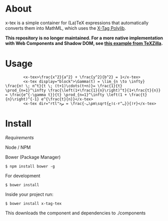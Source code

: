 # About

x-tex is a simple container for (La)TeX expressions that automatically converts them into MathML, which uses the [X-Tag Polylib](http://x-tags.org/).

**This repository is no longer maintained. For a more native implementation with Web Components and Shadow DOM, see [this example from TeXZilla](http://fred-wang.github.io/TeXZilla/examples/customElement.html).**

# Usage

```
        <x-tex>\frac{x^2}{a^2} + \frac{y^2}{b^2} = 1</x-tex>
        <x-tex display="block">\Gamma(t) = \lim_{n \to \infty} \frac{n! \; n^t}{t \; (t+1)\cdots(t+n)}= \frac{1}{t} \prod_{n=1}^\infty \frac{\left(1+\frac{1}{n}\right)^t}{1+\frac{t}{n}} = \frac{e^{-\gamma t}}{t} \prod_{n=1}^\infty \left(1 + \frac{t}{n}\right)^{-1} e^{\frac{t}{n}}</x-tex>
        <x-tex dir="rtl">س = \frac{-ب\pm\sqrt{ب^٢-٤اج}}{٢ا}</x-tex>
```

# Install

*Requirements*

Node / NPM

Bower (Package Manager)

	$ npm install bower -g

For development
	
	$ bower install

Inside your project run:

	$ bower install x-tag-tex


This downloads the component and dependencies to ./components
